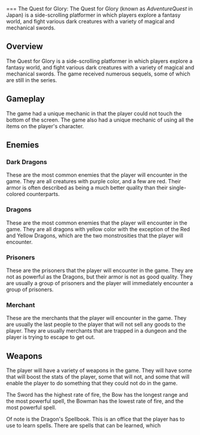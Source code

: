 
===
The Quest for Glory: The Quest for Glory (known as _AdventureQuest_ in Japan) is a side-scrolling platformer in which players explore a fantasy world, and fight various dark creatures with a variety of magical and mechanical swords.

## Overview

The Quest for Glory is a side-scrolling platformer in which players explore a fantasy world, and fight various dark creatures with a variety of magical and mechanical swords. The game received numerous sequels, some of which are still in the series.

## Gameplay

The game had a unique mechanic in that the player could not touch the bottom of the screen. The game also had a unique mechanic of using all the items on the player's character.

## Enemies

### Dark Dragons

These are the most common enemies that the player will encounter in the game. They are all creatures with purple color, and a few are red. Their armor is often described as being a much better quality than their single-colored counterparts.

### Dragons

These are the most common enemies that the player will encounter in the game. They are all dragons with yellow color with the exception of the Red and Yellow Dragons, which are the two monstrosities that the player will encounter.

### Prisoners

These are the prisoners that the player will encounter in the game. They are not as powerful as the Dragons, but their armor is not as good quality. They are usually a group of prisoners and the player will immediately encounter a group of prisoners.

### Merchant

These are the merchants that the player will encounter in the game. They are usually the last people to the player that will not sell any goods to the player. They are usually merchants that are trapped in a dungeon and the player is trying to escape to get out.

## Weapons

The player will have a variety of weapons in the game. They will have some that will boost the stats of the player, some that will not, and some that will enable the player to do something that they could not do in the game.

The Sword has the highest rate of fire, the Bow has the longest range and the most powerful spell, the Bowman has the lowest rate of fire, and the most powerful spell.

Of note is the Dragon's Spellbook. This is an office that the player has to use to learn spells. There are spells that can be learned, which

